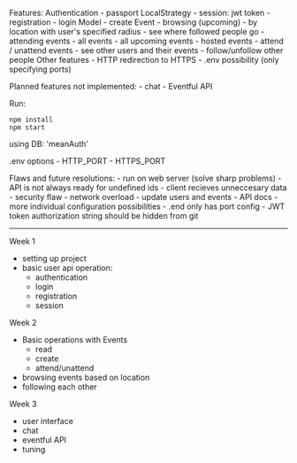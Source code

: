 Features:
	Authentication
		- passport LocalStrategy
		- session: jwt token
		- registration
		- login
	Model
		- create Event
		- browsing (upcoming)
			- by location with user's specified radius 
			- see where followed people go
			- attending events 
			- all events
			- all upcoming events
			- hosted events
		- attend / unattend events
		- see other users and their events
		- follow/unfollow other people
	Other features
		- HTTP redirection to HTTPS
		- .env possibility (only specifying ports)



Planned features not implemented:
	- chat 
	- Eventful API


Run:

	npm install
	npm start

using DB: 'meanAuth'

.env options
	- HTTP_PORT
	- HTTPS_PORT


Flaws and future resolutions:
	- run on web server (solve sharp problems)
	- API is not always ready for undefined ids
	- client recieves unneccesary data
		- security flaw
		- network overload
	- update users and events
	- API docs
	- more individual configuration possibilities
		- .end only has port config
	- JWT token authorization string should be hidden from git


---------------------------------------

Week 1
 - setting up project
 - basic user api operation:
	- authentication
 	- login
	- registration
	- session

Week 2
 - Basic operations with Events
 	- read
	- create
	- attend/unattend
 - browsing events based on location
 - following each other

Week 3 
 - user interface
 - chat
 - eventful API
 - tuning
